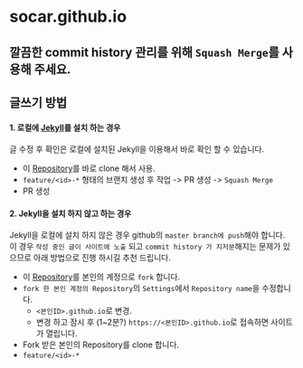 # socar.github.io

## **깔끔한 commit history 관리를 위해 `Squash Merge`를 사용해 주세요.**

## 글쓰기 방법

#### 1. 로컬에 [Jekyll](https://jekyllrb.com/docs/)를 설치 하는 경우
글 수정 후 확인은 로컬에 설치된 Jekyll을 이용해서 바로 확인 할 수 있습니다.
  - 이 [Repository](https://github.com/socar-inc/socar-inc.github.io)를 바로 clone 해서 사용.
  - `feature/<id>-*` 형태의 브랜치 생성 후 작업 -> PR 생성 -> `Squash Merge`
  - PR 생성

#### 2. Jekyll을 설치 하지 않고 하는 경우
Jekyll을 로컬에 설치 하지 않은 경우 github의 `master branch에 push`해야 합니다. 이 경우 `작성 중인 글이 사이트에 노출` 되고 `commit history 가 지저분`해지는 문제가 있으므로 아래 방법으로 진행 하시길 추천 드립니다.
  - 이 [Repository](https://github.com/socar-inc/socar-inc.github.io)를 본인의 계정으로 `fork` 합니다.
  - `fork 한 본인 계정의 Repository`의 `Settings`에서 `Repository name`을 수정합니다.
    - `<본인ID>.github.io`로 변경.
    - 변경 하고 잠시 후 (1~2분?) `https://<본인ID>.github.io`로 접속하면 사이트가 열립니다.
  - Fork 받은 본인의 Repository를 clone 합니다.
  - `feature/<id>-*`